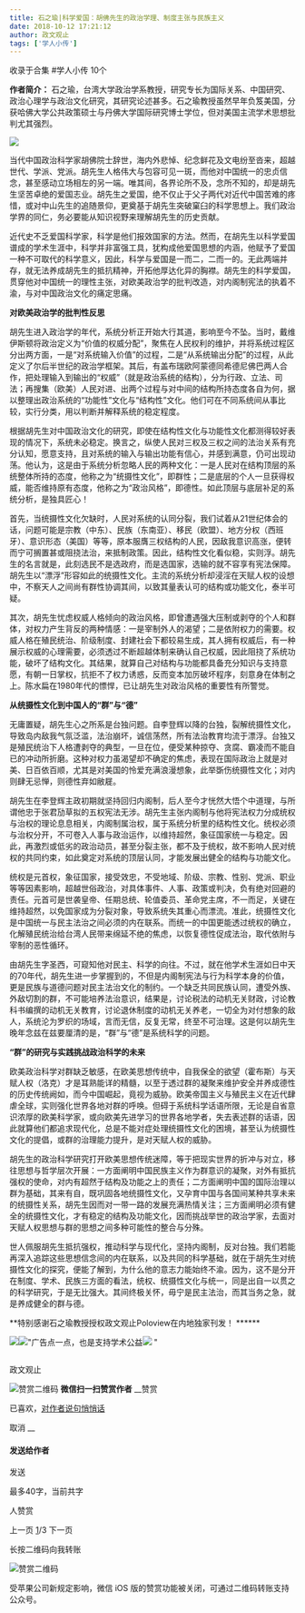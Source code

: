 ```yaml
---
title: 石之瑜|科学爱国：胡佛先生的政治学理、制度主张与民族主义
date: 2018-10-12 17:21:12
author: 政文观止
tags: ['学人小传']
---
```



收录于合集 #学人小传 10个

**作者简介：**
石之瑜，台湾大学政治学系教授，研究专长为国际关系、中国研究、政治心理学与政治文化研究，其研究论述甚多。石之瑜教授虽然早年负笈美国，分获哈佛大学公共政策硕士与丹佛大学国际研究博士学位，但对美国主流学术思想批判尤其强烈。

  

  

![](/images/511/2.jpeg)

当代中国政治科学家胡佛院士辞世，海内外悲悼、纪念鲜花及文电纷至沓来，超越世代、学派、党派。胡先生人格伟大与包容可见一斑，而他对中国统一的忠贞信念，甚至感动立场相左的另一端。唯其间，各界论所不及，念所不知的，却是胡先生坚苦卓绝的爱国志业。胡先生之爱国，绝不仅止于父子两代对近代中国苦难的疼惜，或对中山先生的追随景仰，更奠基于胡先生突破窠臼的科学思想上。我们政治学界的同仁，务必要能从知识视野来理解胡先生的历史贡献。  

近代史不乏爱国科学家，科学是他们报效国家的方法。然而，在胡先生以科学爱国谱成的学术生涯中，科学并非富强工具，犹构成他爱国思想的内涵，他赋予了爱国一种不可取代的科学意义，因此，科学与爱国是一而二，二而一的。无此两端并存，就无法养成胡先生的抵抗精神，开拓他厚达化异的胸襟。胡先生的科学爱国，贯穿他对中国统一的理性主张，对欧美政治学的批判改造，对内阁制宪法的执着不渝，与对中国政治文化的痛定思痛。

  

 **对欧美政治学的批判性反思**  

  

胡先生进入政治学的年代，系统分析正开始大行其道，影响至今不坠。当时，戴维伊斯顿将政治定义为“价值的权威分配”，聚焦在人民权利的维护，并将系统过程区分出两方面，一是“对系统输入价值”的过程，二是“从系统输出分配”的过程，从此定义了尔后半世纪的政治学框架。其后，有盖布瑞欧阿蒙德同希德尼佛巴两人合作，把处理输入到输出的“权威”（就是政治系统的结构），分为行政、立法、司法；再搜集（欧美）人民对进、出两个过程与对中间的结构所持态度各自为何，据以整理出政治系统的“功能性”文化与“结构性”文化。他们可在不同系统间从事比较，实行分类，用以判断并解释系统的稳定程度。

根据胡先生对中国政治文化的研究，即使在结构性文化与功能性文化都测得较好表现的情况下，系统未必稳定。换言之，纵使人民对三权及三权之间的法治关系有充分认知，愿意支持，且对系统的输入与输出功能有信心，并感到满意，仍可出现动荡。他认为，这是由于系统分析忽略人民的两种文化：一是人民对在结构顶层的系统整体所持的态度，他称之为“统摄性文化”，即群性；二是底层的个人一旦获得权威，能否维持原有态度，他称之为“政治风格”，即德性。如此顶层与底层补足的系统分析，是独具匠心！

首先，当统摄性文化欠缺时，人民对系统的认同分裂，我们试着从21世纪体会的话，问题可能是宗教（中东）、民族（东南亚）、移民（欧盟）、地方分权（西班牙）、意识形态（美国）等等，原本服膺三权结构的人民，因敌我意识高涨，便转而宁可搁置甚或阻挠法治，来抵制政策。因此，结构性文化看似稳，实则浮。胡先生的名言就是，此刻选民不是选政府，而是选国家，选输的就不容享有宪法保障。胡先生以“漂浮”形容如此的统摄性文化。主流的系统分析却浸淫在天赋人权的设想中，不察天人之间尚有群性协调其间，以致其量表认可的结构或功能文化，泰半可疑。

其次，胡先生忧虑权威人格倾向的政治风格，即曾遭遇强大压制或剥夺的个人和群体，对权力产生背反的两种情感：一是宰制外人的渴望；二是依附权力的需要。权威人格在殖民统治、阶级制度、封建社会下都较易生成，其人拥有权威后，有一种展示权威的心理需要，必须透过不断超越体制来确认自己权威，因此阻挠了系统功能，破坏了结构文化。其结果，就算自己对结构与功能都具备充分知识与支持意愿，有朝一日掌权，抗拒不了权力诱惑，反而变本加厉破坏程序，刻意身在体制之上。陈水扁在1980年代的慓悍，已让胡先生对政治风格的重要性有所警觉。

  

 **从统摄性文化到中国人的“群”与“德”**

  

无庸置疑，胡先生心之所系是台独问题。自李登辉以降的台独，裂解统摄性文化，导致岛内敌我气氛泛滥，法治崩坏，诚信荡然，所有法治教育均流于漂浮。台独又是殖民统治下人格遭剥夺的典型，一旦在位，便受某种掠夺、贪腐、霸凌而不能自已的冲动所折磨。这种对权力虽渴望却不确定的焦虑，表现在国际政治上就是对美、日百依百顺，尤其是对美国的怜爱充满浪漫想象，此举斲伤统摄性文化；对内则肆无忌惮，则德性弃如敝屣。

胡先生在李登辉主政初期就坚持回归内阁制，后人至今才恍然大悟个中道理，与所谓他忠于张君劢草拟的五权宪法无涉。胡先生主张内阁制与他将宪法权力分成统权与治权的理论息息相关，内阁制属治权，属于系统分析里的结构性文化。统权必须与治权分开，不可卷入人事与政治运作，以维持超然，象征国家统一与稳定。因此，再激烈或低劣的政治动员，甚至分裂主张，都不及于统权，故不影响人民对统权的共同约束，如此奠定对系统的顶层认同，才能发展出健全的结构与功能文化。

统权是元首权，象征国家，接受效忠，不受地域、阶级、宗教、性别、党派、职业等等因素影响，超越世俗政治，对具体事件、人事、政策或判决，负有绝对回避的责任。元首可是世袭皇帝、任期总统、轮值委员、革命党主席，不一而足，关键在维持超然，以免国家成为分裂对象，导致系统失其重心而漂流。准此，统摄性文化是中国统一与民主法治之间必须的内在联系。而统一的中国更能透过统权的确立，化解殖民统治给台湾人民带来绵延不绝的焦虑，以恢复德性促成法治，取代依附与宰制的恶性循环。

由胡先生字圣西，可窥知他对民主、科学的向往。不过，就在他学术生涯如日中天的70年代，胡先生进一步掌握到的，不但是内阁制宪法与行为科学本身的价值，更是民族与道德问题对民主法治文化的制约。一个缺乏共同民族认同，遭受外族、外敌切割的群，不可能培养法治意识，结果是，讨论税法的动机无关财政，讨论教科书编撰的动机无关教育，讨论退休制度的动机无关养老，一切全为对付想象的敌人，系统沦为罗织的场域，言而无信，反复无常，终至不可治理。这是何以胡先生晚年念兹在兹要厘清的是，“群”与“德”是系统科学的问题。

  

 **“群”的研究与实践挑战政治科学的未来**

  

欧美政治科学对群缺乏敏感，在欧美思想传统中，自我保全的欲望（霍布斯）与天赋人权（洛克）才是耳熟能详的精髓，以至于透过群的凝聚来维护安全并养成德性的历史传统阙如，而今中国崛起，竟视为威胁。欧美帝国主义与殖民主义在近代肆虐全球，实则强化世界各地对群的呼唤。但碍于系统科学话语所限，无论是自省意识浓厚的欧美科学家，或向欧美先进学习的世界各地学者，失去表述群的话语，因此就算他们都追求现代化，总是不能对症处理统摄性文化的困境，甚至认为统摄性文化的提倡，或群的治理能力提升，是对天赋人权的威胁。

胡先生的政治科学研究打开欧美思想传统迷障，等于把现实世界的折冲与对立，移往思想与哲学层次开展：一方面阐明中国民族主义作为群意识的凝聚，对外有抵抗强权的使命，对内有超然于结构及功能之上的责任；二方面阐明中国的国际治理以群为基础，其来有自，既巩固各地统摄性文化，又孕育中国与各国间某种共享未来的统摄性关系，胡先生因而对一带一路的发展充满热情关注；三方面阐明必须有健全的统摄性文化，才有稳定的结构及功能文化，因而挑战举世的政治学家，去面对天赋人权思想与群的思想之间多种可能性的整合与分殊。

世人佩服胡先生抵抗强权，推动科学与现代化，坚持内阁制，反对台独。我们若能再深入追踪这些思想信念间的内在联系，以及共同的科学基础，就在于胡先生对统摄性文化的探究，便能了解到，为什么他的意志力能始终不渝。因为，这不是分开在制度、学术、民族三方面的看法，统权、统摄性文化与统一，同是出自一以贯之的科学研究，于是无比强大。其间终极关怀，毋宁是民主法治，而其当务之急，就是养成健全的群与德。

  

  

 **特别感谢石之瑜教授授权政文观止Poloview在内地独家刊发！ ******

![](/images/511/3.jpeg)![](/images/511/4.jpeg)"广告点一点，也是支持学术公益![](/images/511/5.png)
"

![]()

政文观止

![赞赏二维码]() **微信扫一扫赞赏作者** __赞赏

已喜欢，[对作者说句悄悄话](javascript:;)

取消 __

#### 发送给作者

发送

最多40字，当前共字

[](javascript:;) 人赞赏

上一页 [1](javascript:;)/3 下一页

长按二维码向我转账

![赞赏二维码]()

受苹果公司新规定影响，微信 iOS 版的赞赏功能被关闭，可通过二维码转账支持公众号。

